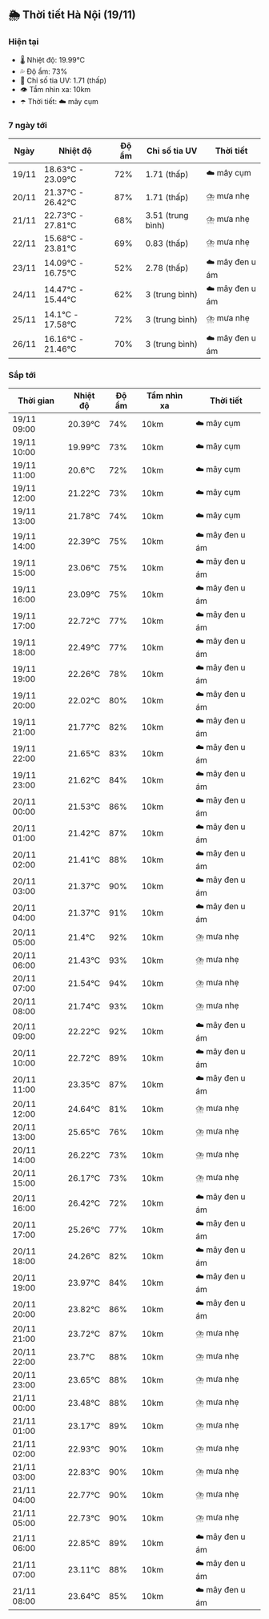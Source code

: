 ## 🌦️ Thời tiết Hà Nội (19/11)

### Hiện tại

- 🌡️ Nhiệt độ: 19.99℃
- 💦 Độ ẩm: 73%
- 🌟 Chỉ số tia UV: 1.71 (thấp)
- 👁️ Tầm nhìn xa: 10km
- ☂️ Thời tiết: ☁️ mây cụm

### 7 ngày tới

| Ngày | Nhiệt độ | Độ ẩm | Chỉ số tia UV | Thời tiết |
| --- | --- | --- | --- | --- |
| 19/11 | 18.63℃ - 23.09℃ | 72% | 1.71 (thấp) | ☁️ mây cụm |
| 20/11 | 21.37℃ - 26.42℃ | 87% | 1.71 (thấp) | ⛈️ mưa nhẹ |
| 21/11 | 22.73℃ - 27.81℃ | 68% | 3.51 (trung bình) | ⛈️ mưa nhẹ |
| 22/11 | 15.68℃ - 23.81℃ | 69% | 0.83 (thấp) | ⛈️ mưa nhẹ |
| 23/11 | 14.09℃ - 16.75℃ | 52% | 2.78 (thấp) | ☁️ mây đen u ám |
| 24/11 | 14.47℃ - 15.44℃ | 62% | 3 (trung bình) | ☁️ mây đen u ám |
| 25/11 | 14.1℃ - 17.58℃ | 72% | 3 (trung bình) | ⛈️ mưa nhẹ |
| 26/11 | 16.16℃ - 21.46℃ | 70% | 3 (trung bình) | ☁️ mây đen u ám |

### Sắp tới

| Thời gian | Nhiệt độ | Độ ẩm | Tầm nhìn xa | Thời tiết |
| --- | --- | --- | --- | --- |
| 19/11 09:00 | 20.39℃ | 74% | 10km | ☁️ mây cụm |
| 19/11 10:00 | 19.99℃ | 73% | 10km | ☁️ mây cụm |
| 19/11 11:00 | 20.6℃ | 72% | 10km | ☁️ mây cụm |
| 19/11 12:00 | 21.22℃ | 73% | 10km | ☁️ mây cụm |
| 19/11 13:00 | 21.78℃ | 74% | 10km | ☁️ mây cụm |
| 19/11 14:00 | 22.39℃ | 75% | 10km | ☁️ mây đen u ám |
| 19/11 15:00 | 23.06℃ | 75% | 10km | ☁️ mây đen u ám |
| 19/11 16:00 | 23.09℃ | 75% | 10km | ☁️ mây đen u ám |
| 19/11 17:00 | 22.72℃ | 77% | 10km | ☁️ mây đen u ám |
| 19/11 18:00 | 22.49℃ | 77% | 10km | ☁️ mây đen u ám |
| 19/11 19:00 | 22.26℃ | 78% | 10km | ☁️ mây đen u ám |
| 19/11 20:00 | 22.02℃ | 80% | 10km | ☁️ mây đen u ám |
| 19/11 21:00 | 21.77℃ | 82% | 10km | ☁️ mây đen u ám |
| 19/11 22:00 | 21.65℃ | 83% | 10km | ☁️ mây đen u ám |
| 19/11 23:00 | 21.62℃ | 84% | 10km | ☁️ mây đen u ám |
| 20/11 00:00 | 21.53℃ | 86% | 10km | ☁️ mây đen u ám |
| 20/11 01:00 | 21.42℃ | 87% | 10km | ☁️ mây đen u ám |
| 20/11 02:00 | 21.41℃ | 88% | 10km | ☁️ mây đen u ám |
| 20/11 03:00 | 21.37℃ | 90% | 10km | ☁️ mây đen u ám |
| 20/11 04:00 | 21.37℃ | 91% | 10km | ☁️ mây đen u ám |
| 20/11 05:00 | 21.4℃ | 92% | 10km | ⛈️ mưa nhẹ |
| 20/11 06:00 | 21.43℃ | 93% | 10km | ⛈️ mưa nhẹ |
| 20/11 07:00 | 21.54℃ | 94% | 10km | ⛈️ mưa nhẹ |
| 20/11 08:00 | 21.74℃ | 93% | 10km | ⛈️ mưa nhẹ |
| 20/11 09:00 | 22.22℃ | 92% | 10km | ☁️ mây đen u ám |
| 20/11 10:00 | 22.72℃ | 89% | 10km | ☁️ mây đen u ám |
| 20/11 11:00 | 23.35℃ | 87% | 10km | ☁️ mây đen u ám |
| 20/11 12:00 | 24.64℃ | 81% | 10km | ⛈️ mưa nhẹ |
| 20/11 13:00 | 25.65℃ | 76% | 10km | ⛈️ mưa nhẹ |
| 20/11 14:00 | 26.22℃ | 73% | 10km | ⛈️ mưa nhẹ |
| 20/11 15:00 | 26.17℃ | 73% | 10km | ⛈️ mưa nhẹ |
| 20/11 16:00 | 26.42℃ | 72% | 10km | ☁️ mây đen u ám |
| 20/11 17:00 | 25.26℃ | 77% | 10km | ☁️ mây đen u ám |
| 20/11 18:00 | 24.26℃ | 82% | 10km | ☁️ mây đen u ám |
| 20/11 19:00 | 23.97℃ | 84% | 10km | ☁️ mây đen u ám |
| 20/11 20:00 | 23.82℃ | 86% | 10km | ☁️ mây đen u ám |
| 20/11 21:00 | 23.72℃ | 87% | 10km | ⛈️ mưa nhẹ |
| 20/11 22:00 | 23.7℃ | 88% | 10km | ⛈️ mưa nhẹ |
| 20/11 23:00 | 23.65℃ | 88% | 10km | ⛈️ mưa nhẹ |
| 21/11 00:00 | 23.48℃ | 88% | 10km | ⛈️ mưa nhẹ |
| 21/11 01:00 | 23.17℃ | 89% | 10km | ⛈️ mưa nhẹ |
| 21/11 02:00 | 22.93℃ | 90% | 10km | ⛈️ mưa nhẹ |
| 21/11 03:00 | 22.83℃ | 90% | 10km | ⛈️ mưa nhẹ |
| 21/11 04:00 | 22.77℃ | 90% | 10km | ⛈️ mưa nhẹ |
| 21/11 05:00 | 22.73℃ | 90% | 10km | ⛈️ mưa nhẹ |
| 21/11 06:00 | 22.85℃ | 89% | 10km | ☁️ mây đen u ám |
| 21/11 07:00 | 23.11℃ | 88% | 10km | ☁️ mây đen u ám |
| 21/11 08:00 | 23.64℃ | 85% | 10km | ☁️ mây đen u ám |
